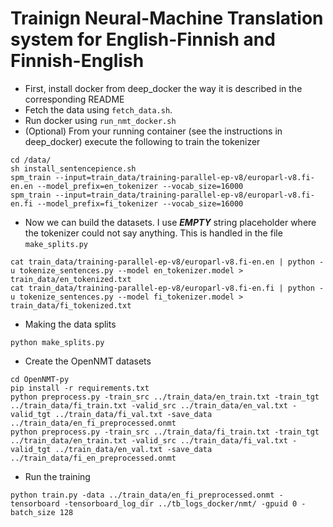 # Trainign Neural-Machine Translation system for English-Finnish and Finnish-English
* First, install docker from deep_docker the way it is described in the corresponding README
* Fetch the data using `fetch_data.sh`.
* Run docker using `run_nmt_docker.sh`
* (Optional) From your running container (see the instructions in deep_docker) execute the following to train the tokenizer
```
cd /data/
sh install_sentencepience.sh
spm_train --input=train_data/training-parallel-ep-v8/europarl-v8.fi-en.en --model_prefix=en_tokenizer --vocab_size=16000
spm_train --input=train_data/training-parallel-ep-v8/europarl-v8.fi-en.fi --model_prefix=fi_tokenizer --vocab_size=16000

```
* Now we can build the datasets. I use ___EMPTY___ string placeholder where the tokenizer could not say anything. This is handled in the file `make_splits.py`
```
cat train_data/training-parallel-ep-v8/europarl-v8.fi-en.en | python -u tokenize_sentences.py --model en_tokenizer.model > train_data/en_tokenized.txt
cat train_data/training-parallel-ep-v8/europarl-v8.fi-en.fi | python -u tokenize_sentences.py --model fi_tokenizer.model > train_data/fi_tokenized.txt
```
* Making the data splits

```
python make_splits.py
```

* Create the OpenNMT datasets

```
cd OpenNMT-py
pip install -r requirements.txt
python preprocess.py -train_src ../train_data/en_train.txt -train_tgt ../train_data/fi_train.txt -valid_src ../train_data/en_val.txt -valid_tgt ../train_data/fi_val.txt -save_data ../train_data/en_fi_preprocessed.onmt
python preprocess.py -train_src ../train_data/fi_train.txt -train_tgt ../train_data/en_train.txt -valid_src ../train_data/fi_val.txt -valid_tgt ../train_data/en_val.txt -save_data ../train_data/fi_en_preprocessed.onmt
```

* Run the training

```
python train.py -data ../train_data/en_fi_preprocessed.onmt -tensorboard -tensorboard_log_dir ../tb_logs_docker/nmt/ -gpuid 0 -batch_size 128
```
